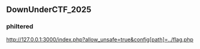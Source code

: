 ## DownUnderCTF_2025

### philtered
http://127.0.0.1:3000/index.php?allow_unsafe=true&config[path]=../flag.php


